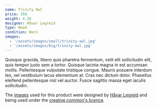 ```yaml
---
name: Trinity Owl
price: 350
weight: 4.26
designer: Håvar Legreid
type: Wood
condition: Worn
images:
  - '/assets/images/small/trinity-owl.jpg'
  - '/assets/images/big/trinity-owl.jpg'
---
```


Quisque gravida, libero quis pharetra fermentum, velit elit sollicitudin elit, quis tempor justo sem a tortor. Quisque lacinia magna in est accumsan mollis. Pellentesque vulputate tristique congue. Mauris posuere interdum leo, vel vestibulum lacus elementum at. Cras nec dictum dolor. Phasellus eleifend pellentesque nisl vel auctor. Fusce sagittis massa eget iaculis sollicitudin.

The [images][flickr] used for this product were designed by [Håvar Legreid][designer] and being used under the [creative common's licence][licence].

[flickr]: http://www.flickr.com/photos/50290212@N05/15491614883
[designer]: http://leketoys.no
[licence]: http://creativecommons.org/licenses/by/2.0
